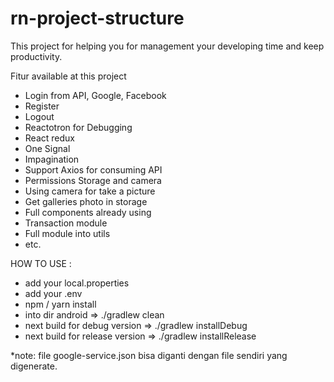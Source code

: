 # rn-project-structure
<p>
This project for helping you for management your developing time and keep productivity.
</p>

Fitur available at this project
- Login from API, Google, Facebook
- Register
- Logout
- Reactotron for Debugging
- React redux
- One Signal
- Impagination
- Support Axios for consuming API
- Permissions Storage and camera
- Using camera for take a picture
- Get galleries photo in storage
- Full components already using
- Transaction module
- Full module into utils
- etc.

HOW TO USE :
- add your local.properties
- add your .env
- npm / yarn install
- into dir android => ./gradlew clean
- next build for debug version => ./gradlew installDebug
- next build for release version => ./gradlew installRelease

*note: file google-service.json bisa diganti dengan file sendiri yang digenerate.
